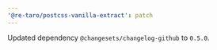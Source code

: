 ```yaml
---
'@re-taro/postcss-vanilla-extract': patch
---
```


Updated dependency `@changesets/changelog-github` to `0.5.0`.
